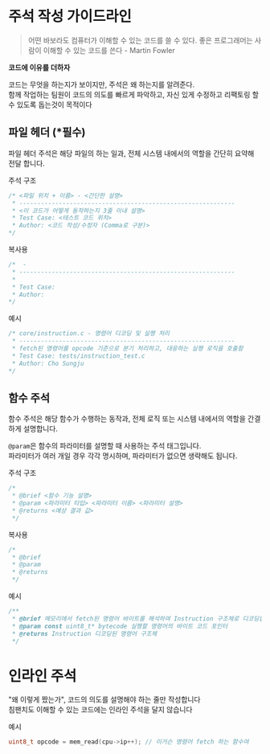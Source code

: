 # 주석 작성 가이드라인

> 어떤 바보라도 컴퓨터가 이해할 수 있는 코드를 쓸 수 있다. 좋은 프로그래머는 사람이 이해할 수 있는 코드를 쓴다 - Martin Fowler

**코드에 이유를 더하자**

코드는 무엇을 하는지가 보이지만, 주석은 왜 하는지를 알려준다. <br/>
함께 작업하는 팀원이 코드의 의도를 빠르게 파악하고,
자신 있게 수정하고 리팩토링 할 수 있도록 돕는것이 목적이다

## 파일 헤더 (*필수)
파일 헤더 주석은 해당 파일의 하는 일과, 전체 시스템 내에서의 역할을 간단히 요약해 전달 합니다.

주석 구조
```c
/* <파일 위치 + 이름> - <간단한 설명>
 * ------------------------------------------------------------
 * <이 코드가 어떻게 동작하는지 3줄 이내 설명>
 * Test Case: <테스트 코드 위치>
 * Author: <코드 작성/수정자 (Comma로 구분)>
*/
```

복사용
```c
/*  -
 * ------------------------------------------------------------
 * 
 * Test Case: 
 * Author:
*/
```

예시
```c
/* core/instruction.c - 명령어 디코딩 및 실행 처리
 * ------------------------------------------------------------
 * fetch된 명령어를 opcode 기준으로 분기 처리하고, 대응하는 실행 로직을 호출함
 * Test Case: tests/instruction_test.c
 * Author: Cho Sungju
*/
```

## 함수 주석
함수 주석은 해당 함수가 수행하는 동작과, 전체 로직 또는 시스템 내에서의 역할을 간결하게 설명합니다.

`@param`은 함수의 파라미터를 설명할 때 사용하는 주석 태그입니다.<br/>
파라미터가 여러 개일 경우 각각 명시하며,
파라미터가 없으면 생략해도 됩니다.

주석 구조
```c
/*
 * @brief <함수 기능 설명>
 * @param <파라미터 타입> <파라미터 이름> <파라미터 설명>
 * @returns <예상 결과 값>
 */
```

복사용

```c
/*
 * @brief
 * @param
 * @returns
 */
```

예시
```c
/**
 * @brief 메모리에서 fetch된 명령어 바이트를 해석하여 Instruction 구조체로 디코딩합니다.
 * @param const uint8_t* bytecode 실행할 명령어의 바이트 코드 포인터
 * @returns Instruction 디코딩된 명령어 구조체
 */
```

# 인라인 주석
"왜 이렇게 짰는가", 코드의 의도를 설명해야 하는 줄만 작성합니다<br/>
침팬치도 이해할 수 있는 코드에는 인라인 주석을 달지 않습니다

예시
```c
uint8_t opcode = mem_read(cpu->ip++); // 이거슨 명령어 fetch 하는 함수여
```